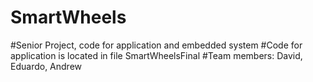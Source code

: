 # SmartWheels
#Senior Project, code for application and embedded system 
#Code for application is located in file SmartWheelsFinal
#Team members: David, Eduardo, Andrew
